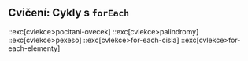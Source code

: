 ## Cvičení: Cykly s `forEach`

::exc[cvlekce>pocitani-ovecek]
::exc[cvlekce>palindromy]
::exc[cvlekce>pexeso]
::exc[cvlekce>for-each-cisla]
::exc[cvlekce>for-each-elementy]
